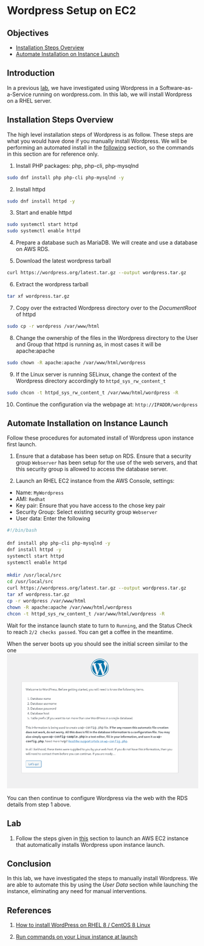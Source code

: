 # Wordpress Setup on EC2

## Objectives

- [Installation Steps Overview](#installation-steps-overview)
- [Automate Installation on Instance Launch](#automate-installation-on-instance-launch)

## Introduction
In a previous [lab](SetupOnWordpress_com.md), we have investigated using Wordpress in a Software-as-a-Service running on wordpress.com.  In this lab, we will install Wordpress on a RHEL server.  

## Installation Steps Overview

The high level installation steps of Wordpress is as follow.  These steps are what you would have done if you manually install Wordpress.  We will be performing an automated install in the [following](#automate-installation-on-instance-launch) section, so the commands in this section are for reference only. 

1. Install PHP packages: php, php-cli, php-mysqlnd

```bash
sudo dnf install php php-cli php-mysqlnd -y
```

2. Install httpd

```bash
sudo dnf install httpd -y
```
3. Start and enable httpd

```bash
sudo systemctl start httpd
sudo systemctl enable httpd
```

4. Prepare a database such as MariaDB.  We will create and use a database on AWS RDS. 

5.  Download the latest wordpress tarball

```bash
curl https://wordpress.org/latest.tar.gz --output wordpress.tar.gz
```

6. Extract the wordpress tarball

```bash
tar xf wordpress.tar.gz
```

7. Copy over the extracted Wordpress directory over to the *DocumentRoot* of httpd

```bash
sudo cp -r wordpress /var/www/html
```

8. Change the ownership of the files in the Wordpress directory to the User and Group that httpd is running as, in most cases it will be apache:apache

```bash
sudo chown -R apache:apache /var/www/html/wordpress
```

9. If the Linux server is running SELinux, change the context of the Wordpress directory accordingly to `httpd_sys_rw_content_t`

```bash
sudo chcon -t httpd_sys_rw_content_t /var/www/html/wordpress -R
```

10. Continue the configuration via the webpage at: `http://IPADDR/wordpress`


## Automate Installation on Instance Launch

Follow these procedures for automated install of Wordpress upon instance first launch.  

1. Ensure that a database has been setup on RDS.  Ensure that a security group `Webserver` has been setup for the use of the web servers, and that this security group is allowed to access the database server.  

2. Launch an RHEL EC2 instance from the AWS Console, settings:

- Name: `MyWordpress`
- AMI: `Redhat`
- Key pair: Ensure that you have access to the chose key pair
- Security Group: Select existing security group `Webserver`
- User data: Enter the following

```bash
#!/bin/bash

dnf install php php-cli php-mysqlnd -y
dnf install httpd -y
systemctl start httpd
systemctl enable httpd

mkdir /usr/local/src
cd /usr/local/src
curl https://wordpress.org/latest.tar.gz --output wordpress.tar.gz
tar xf wordpress.tar.gz
cp -r wordpress /var/www/html
chown -R apache:apache /var/www/html/wordpress
chcon -t httpd_sys_rw_content_t /var/www/html/wordpress -R
```

Wait for the instance launch state to turn to `Running`, and the Status Check to reach `2/2 checks passed`.  You can get a coffee in the meantime.  

When the server boots up you should see the initial screen similar to the one ![below:](assets/02_SetupWordpressOnEC2_01_InitialScreen.png)

You can then continue to configure Wordpress via the web with the RDS details from step 1 above.  


## Lab

1. Follow the steps given in [this](#automate-installation-on-instance-launch) section to launch an AWS EC2 instance that automatically installs Wordpress upon instance launch.  

## Conclusion

In this lab, we have investigated the steps to manually install Wordpress.  We are able to automate this by using the *User Data* section while launching the instance, eliminating any need for manual interventions.  


## References

1. [How to install WordPress on RHEL 8 / CentOS 8 Linux](https://linuxconfig.org/install-wordpress-on-redhat-8)

2. [Run commands on your Linux instance at launch](https://docs.aws.amazon.com/AWSEC2/latest/UserGuide/user-data.html)